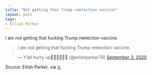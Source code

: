 ```yaml
---
title: "Not getting that Trump reelection vaccine"
layout: post
tags:
- Eilish Parker
---
```


I am not getting that fucking Trump reelection vaccine.

<blockquote class="twitter-tweet"><p lang="en" dir="ltr">I am not getting that fucking Trump reelection vaccine.</p>&mdash; Y’all hurry up🏳️‍⚧️🏳️‍🌈🇺🇸 (@eilishparker78) <a href="https://twitter.com/eilishparker78/status/1301343221646340097?ref_src=twsrc%5Etfw">September 3, 2020</a></blockquote> <script async src="https://platform.twitter.com/widgets.js" charset="utf-8"></script>

Source: Eilish Parker, via [𝕏](https://x.com)
